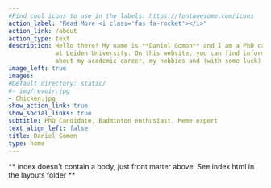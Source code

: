 ```yaml
---
#Find cool icons to use in the labels: https://fontawesome.com/icons
action_label: "Read More <i class='fas fa-rocket'></i>"
action_link: /about
action_type: text
description: Hello there! My name is **Daniel Gomon** and I am a PhD candidate in Statistics
             at Leiden University. On this website, you can find information
             about my academic career, my hobbies and (with some luck) some memes.
image_left: true
images:
#Default directory: static/
#- img/revoir.jpg
- Chicken.jpg
show_action_link: true
show_social_links: true
subtitle: PhD Candidate, Badminton enthusiast, Meme expert
text_align_left: false
title: Daniel Gomon
type: home
---
```


** index doesn't contain a body, just front matter above.
See index.html in the layouts folder **
